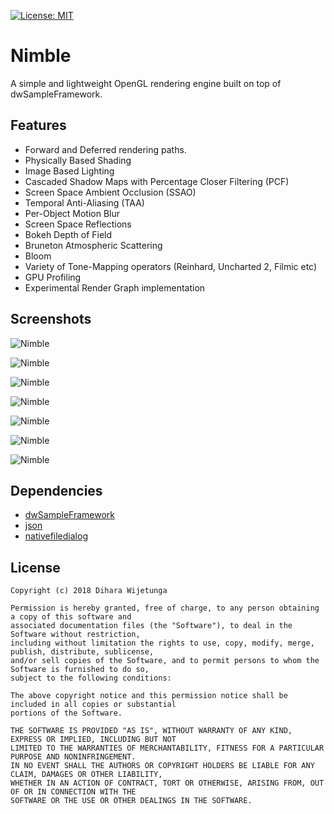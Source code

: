 [![License: MIT](https://img.shields.io/packagist/l/doctrine/orm.svg)](https://opensource.org/licenses/MIT)

# Nimble
A simple and lightweight OpenGL rendering engine built on top of dwSampleFramework.

## Features
* Forward and Deferred rendering paths.
* Physically Based Shading
* Image Based Lighting
* Cascaded Shadow Maps with Percentage Closer Filtering (PCF)
* Screen Space Ambient Occlusion (SSAO)
* Temporal Anti-Aliasing (TAA)
* Per-Object Motion Blur
* Screen Space Reflections
* Bokeh Depth of Field
* Bruneton Atmospheric Scattering
* Bloom
* Variety of Tone-Mapping operators (Reinhard, Uncharted 2, Filmic etc)
* GPU Profiling
* Experimental Render Graph implementation

## Screenshots

![Nimble](data/main1.jpg)

![Nimble](data/main2.jpg)

![Nimble](data/ssr.jpg)

![Nimble](data/mb1.jpg)

![Nimble](data/mb2.jpg)

![Nimble](data/ssao.jpg)

![Nimble](data/deferred.jpg)

## Dependencies
* [dwSampleFramework](https://github.com/diharaw/dwSampleFramework) 
* [json](https://github.com/nlohmann/json) 
* [nativefiledialog](https://github.com/mlabbe/nativefiledialog)

## License
```
Copyright (c) 2018 Dihara Wijetunga

Permission is hereby granted, free of charge, to any person obtaining a copy of this software and 
associated documentation files (the "Software"), to deal in the Software without restriction, 
including without limitation the rights to use, copy, modify, merge, publish, distribute, sublicense,
and/or sell copies of the Software, and to permit persons to whom the Software is furnished to do so, 
subject to the following conditions:

The above copyright notice and this permission notice shall be included in all copies or substantial
portions of the Software.

THE SOFTWARE IS PROVIDED "AS IS", WITHOUT WARRANTY OF ANY KIND, EXPRESS OR IMPLIED, INCLUDING BUT NOT 
LIMITED TO THE WARRANTIES OF MERCHANTABILITY, FITNESS FOR A PARTICULAR PURPOSE AND NONINFRINGEMENT. 
IN NO EVENT SHALL THE AUTHORS OR COPYRIGHT HOLDERS BE LIABLE FOR ANY CLAIM, DAMAGES OR OTHER LIABILITY,
WHETHER IN AN ACTION OF CONTRACT, TORT OR OTHERWISE, ARISING FROM, OUT OF OR IN CONNECTION WITH THE 
SOFTWARE OR THE USE OR OTHER DEALINGS IN THE SOFTWARE.
```
